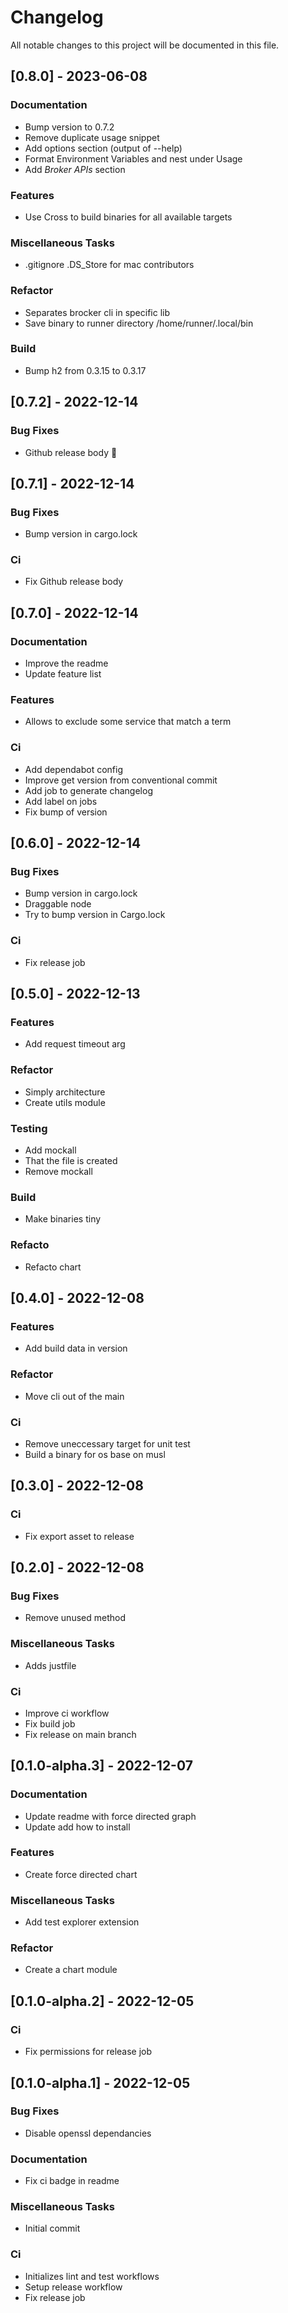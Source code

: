 # Changelog

All notable changes to this project will be documented in this file.

## [0.8.0] - 2023-06-08

### Documentation

- Bump version to 0.7.2
- Remove duplicate usage snippet
- Add options section (output of --help)
- Format Environment Variables and nest under Usage
- Add _Broker APIs_ section

### Features

- Use Cross to build binaries for all available targets

### Miscellaneous Tasks

- .gitignore .DS_Store for mac contributors

### Refactor

- Separates brocker cli in specific lib
- Save binary to runner directory /home/runner/.local/bin

### Build

- Bump h2 from 0.3.15 to 0.3.17

## [0.7.2] - 2022-12-14

### Bug Fixes

- Github release body 🤬

## [0.7.1] - 2022-12-14

### Bug Fixes

- Bump version in cargo.lock

### Ci

- Fix Github release body

## [0.7.0] - 2022-12-14

### Documentation

- Improve the readme
- Update feature list

### Features

- Allows to exclude some service that match a term

### Ci

- Add dependabot config
- Improve get version from conventional commit
- Add job to generate changelog
- Add label on jobs
- Fix bump of version

## [0.6.0] - 2022-12-14

### Bug Fixes

- Bump version in cargo.lock
- Draggable node
- Try to bump version in Cargo.lock

### Ci

- Fix release job

## [0.5.0] - 2022-12-13

### Features

- Add request timeout arg

### Refactor

- Simply architecture
- Create utils module

### Testing

- Add mockall
- That the file is created
- Remove mockall

### Build

- Make binaries tiny

### Refacto

- Refacto chart

## [0.4.0] - 2022-12-08

### Features

- Add build data in version

### Refactor

- Move cli out of the main

### Ci

- Remove uneccessary target for unit test
- Build a binary for os base on musl

## [0.3.0] - 2022-12-08

### Ci

- Fix export asset to release

## [0.2.0] - 2022-12-08

### Bug Fixes

- Remove unused method

### Miscellaneous Tasks

- Adds justfile

### Ci

- Improve ci workflow
- Fix build job
- Fix release on main branch

## [0.1.0-alpha.3] - 2022-12-07

### Documentation

- Update readme with force directed graph
- Update add how to install

### Features

- Create force directed chart

### Miscellaneous Tasks

- Add test explorer extension

### Refactor

- Create a chart module

## [0.1.0-alpha.2] - 2022-12-05

### Ci

- Fix permissions for release job

## [0.1.0-alpha.1] - 2022-12-05

### Bug Fixes

- Disable openssl dependancies

### Documentation

- Fix ci badge in readme

### Miscellaneous Tasks

- Initial commit

### Ci

- Initializes lint and test workflows
- Setup release workflow
- Fix release job

<!-- generated by git-cliff -->
